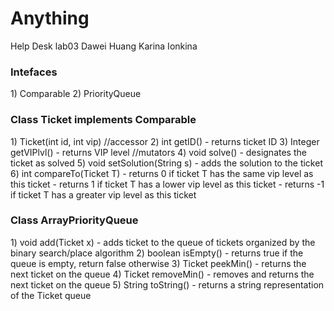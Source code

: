 # Anything
Help Desk lab03 Dawei Huang Karina Ionkina
<h3>Intefaces</h3>
1) Comparable
2) PriorityQueue

<h3>Class Ticket implements Comparable</h3>
1) Ticket(int id, int vip)
//accessor
2) int getID() - returns ticket ID
3) Integer getVIPlvl() - returns VIP level
//mutators
4) void solve() - designates the ticket as solved
5) void setSolution(String s) - adds the solution to the ticket
6) int compareTo(Ticket T) - returns 0 if ticket T has the same vip level as this ticket
                           - returns 1 if ticket T has a lower vip level as this ticket
                           - returns -1 if ticket T has a greater vip level as this ticket

<h3>Class ArrayPriorityQueue</h3>
1) void add(Ticket x) - adds ticket to the queue of tickets organized by the binary search/place algorithm
2) boolean isEmpty() - returns true if the queue is empty, return false otherwise
3) Ticket peekMin() - returns the next ticket on the queue
4) Ticket removeMin() - removes and returns the next ticket on the queue
5) String toString() -  returns a string representation of the Ticket queue
